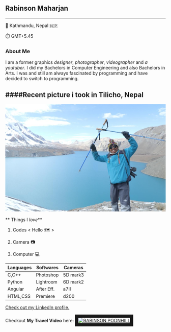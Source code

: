 
## Rabinson Maharjan
-----
📍 Kathmandu, Nepal 🇳🇵


⏱️ GMT+5.45

### About Me
I am a former graphics _designer_, _photographer_, _videographer_ and _a youtuber_. I did my Bachelors in Computer Engineering and also Bachelors in Arts.
I was and still am always fascinated by programming and have decided to switch to programming.

####Recent picture i took in Tilicho, Nepal
---
![TILICHO](https://github.com/Rabinson/img/blob/master/IMG_8732.JPG "Rabinson in TILICHO")


** Things I _love_**

1. Codes < Hello 🗺️ >

2. Camera 📷

3. Computer 💻


|Languages| Softwares | Cameras |
| ------- | --------- | ------- |
|C,C++    |Photoshop  |5D mark3 |
|Python   |Lightroom  |6D mark2 |
|Angular  |After Eff. |a7II     |
|HTML,CSS |Premiere   |d200     |





[Check out my LinkedIn profile.](https://www.linkedin.com/in/rabinson-maharjan-b714a982/ "Rabinson Maharjan")




Checkout __My Travel Video__ here:
<a href="https://www.youtube.com/watch?v=BUNx_3RO2NI" target="_blank"><img src="http://img.youtube.com/vi/BUNx_3RO2NI/0.jpg" alt="RABINSON POONHILL" width="240" height="180" border="10" /></a>

    

